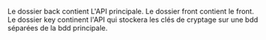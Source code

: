 Le dossier back contient L'API principale.
Le dossier front contient le front.
Le dossier key continent l'API qui stockera les clés de cryptage sur une bdd séparées de la bdd principale.
